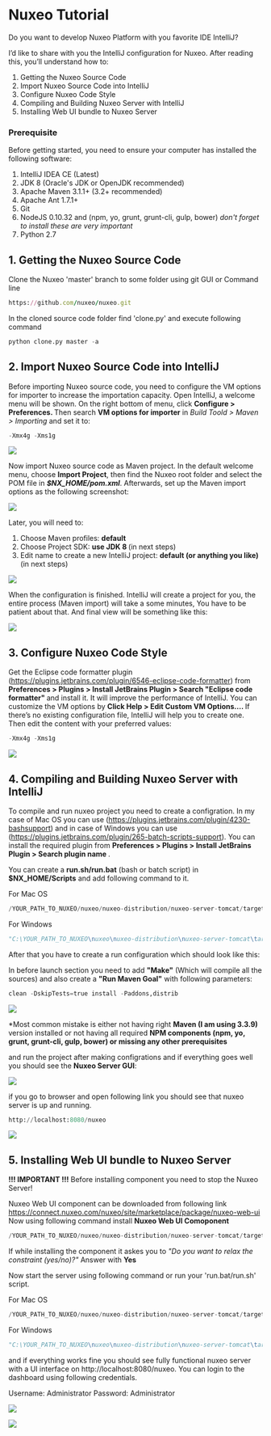 # Nuxeo Tutorial
Do you want to develop Nuxeo Platform with you favorite IDE IntelliJ? 

I’d like to share with you the IntelliJ configuration for Nuxeo. After reading this, you’ll understand how to:

1. Getting the Nuxeo Source Code
2. Import Nuxeo Source Code into IntelliJ
3. Configure Nuxeo Code Style 
4. Compiling and Building Nuxeo Server with IntelliJ
5. Installing Web UI bundle to Nuxeo Server



<h3>Prerequisite</h3>

Before getting started, you need to ensure your computer has installed the following software:

1. IntelliJ IDEA CE (Latest)
2. JDK 8 (Oracle's JDK or OpenJDK recommended)
3. Apache Maven 3.1.1+ (3.2+ recommended)
4. Apache Ant 1.7.1+
5. Git
6. NodeJS 0.10.32 and (npm, yo, grunt, grunt-cli, gulp, bower) *don't forget to install these are very important*
7. Python 2.7



<h2>1. Getting the Nuxeo Source Code</h2>

Clone the Nuxeo 'master' branch to some folder using git GUI or Command line
```ruby
https://github.com/nuxeo/nuxeo.git
```
In the cloned source code folder find 'clone.py' and execute following command
```py
python clone.py master -a
```

<h2>2. Import Nuxeo Source Code into IntelliJ</h2>
Before importing Nuxeo source code, you need to configure the VM options for importer to increase the importation capacity.
Open IntelliJ, a welcome menu will be shown. On the right bottom of menu, click <b> Configure > Preferences. </b>
Then search <b>VM options for importer</b> in <i>Build Toold > Maven > Importing</i> and set it to:



```py
-Xmx4g -Xms1g
```

![](http://omershafiq.com/nuxeo-tutorial/vm-options-for-importer.png)

Now import Nuxeo source code as Maven project. In the default welcome menu, choose <b>Import Project</b>, then find the Nuxeo root folder and select the POM file in <i><b>$NX_HOME/pom.xml</b></i>. Afterwards, set up the Maven import options as the following screenshot:

![](http://omershafiq.com/nuxeo-tutorial/import-project-from-maven.png)

Later, you will need to:

1. Choose Maven profiles: <b>default</b>
2. Choose Project SDK: <b> use JDK 8 </b> (in next steps)
3. Edit name to create a new IntelliJ project: <b> default (or anything you like) </b> (in next steps)


![](http://omershafiq.com/nuxeo-tutorial/maven_profile.png)

When the configuration is finished. IntelliJ will create a project for you, the entire process (Maven import) will take a some minutes, You have to be patient about that. And final view will be something like this:

![](http://omershafiq.com/nuxeo-tutorial/20170209-final-view.png)

<h2>3. Configure Nuxeo Code Style </h2>

Get the Eclipse code formatter plugin (https://plugins.jetbrains.com/plugin/6546-eclipse-code-formatter) from <b> Preferences > Plugins > Install JetBrains Plugin > Search "Eclipse code formatter" </b> and install it. It will improve the performance of IntelliJ. You can customize the VM options by <b>Click Help > Edit Custom VM Options…. </b> If there’s no existing configuration file, IntelliJ will help you to create one. Then edit the content with your preferred values:

```py
-Xmx4g -Xms1g
```

![](http://omershafiq.com/nuxeo-tutorial/20170209-eclipse-code-formatter.png)

<h2>4. Compiling and Building Nuxeo Server with IntelliJ</h2>

To compile and run nuxeo project you need to create a configration. In my case of Mac OS you can use (https://plugins.jetbrains.com/plugin/4230-bashsupport) and in case of Windows you can use (https://plugins.jetbrains.com/plugin/265-batch-scripts-support). You can install the required plugin from <b> Preferences > Plugins > Install JetBrains Plugin > Search plugin name </b>. 

You can create a <b>run.sh/run.bat</b> (bash or batch script) in <b>$NX_HOME/Scripts</b> and add following command to it.

For Mac OS
```py
/YOUR_PATH_TO_NUXEO/nuxeo/nuxeo-distribution/nuxeo-server-tomcat/target/nuxeo-server-tomcat-9.2-SNAPSHOT/bin/Start\ Nuxeo.command
```

For Windows
```py
"C:\YOUR_PATH_TO_NUXEO\nuxeo\nuxeo-distribution\nuxeo-server-tomcat\target\nuxeo-server-tomcat-9.2-SNAPSHOT\bin\Start Nuxeo.bat"
```

After that you have to create a run configuration which should look like this:

In before launch section you need to add <b>"Make"</b> (Which will compile all the sources) and also create a <b>"Run Maven Goal"</b> with following parameters:

```py
clean -DskipTests=true install -Paddons,distrib
```

![](http://omershafiq.com/nuxeo-tutorial/run_config.png)



*Most common mistake is either not having right <b>Maven (I am using 3.3.9)</b> version installed or not having all required <b>NPM components (npm, yo, grunt, grunt-cli, gulp, bower) or missing any other prerequisites</b>


and run the project after making configrations and if everything goes well you should see the <b>Nuxeo Server GUI</b>:

![](http://omershafiq.com/nuxeo-tutorial/server-gui.png)

if you go to browser and open following link you should see that nuxeo server is up and running.

```py
http://localhost:8080/nuxeo
```

![](http://omershafiq.com/nuxeo-tutorial/install-web-ui.png)


<h2>5. Installing Web UI bundle to Nuxeo Server</h2>

<b>!!! IMPORTANT !!!</b>
Before installing component you need to stop the Nuxeo Server!

Nuxeo Web UI component can be downloaded from following link https://connect.nuxeo.com/nuxeo/site/marketplace/package/nuxeo-web-ui
Now using following command install <b>Nuxeo Web UI Comoponent</b>

```py
/YOUR_PATH_TO_NUXEO/nuxeo/nuxeo-distribution/nuxeo-server-tomcat/target/nuxeo-server-tomcat-9.2-SNAPSHOT/bin/nuxeoctl mp-install <download-path>/nuxeo-web-ui-0.10.0.zip
```

If while installing the component it askes you to <i>"Do you want to relax the constraint (yes/no)?"</i> Answer with <b>Yes</b>

Now start the server using following command or run your 'run.bat/run.sh' script.

For Mac OS
```py
/YOUR_PATH_TO_NUXEO/nuxeo/nuxeo-distribution/nuxeo-server-tomcat/target/nuxeo-server-tomcat-9.2-SNAPSHOT/bin/Start\ Nuxeo.command
```

For Windows
```py
"C:\YOUR_PATH_TO_NUXEO\nuxeo\nuxeo-distribution\nuxeo-server-tomcat\target\nuxeo-server-tomcat-9.2-SNAPSHOT\bin\Start Nuxeo.bat"
```

and if everything works fine you should see fully functional nuxeo server with a UI interface on http://localhost:8080/nuxeo.
You can login to the dashboard using following credentials.

Username: Administrator
Password: Administrator

![](http://omershafiq.com/nuxeo-tutorial/login.png)

![](http://omershafiq.com/nuxeo-tutorial/nuxeo-dashboard.png)




